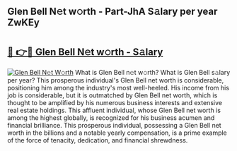 ## Glen Bell N𝚎t w𝚘rth - Part-JhA S𝚊lary per year ZwKEy

# <h2><a href="http://gc1hvue.nevu.top/?p=Glen+Bell">🔗 👉🔴 Glen Bell N𝚎t w𝚘rth - S𝚊lary</a></h2>

[![Glen Bell N𝚎t W𝚘rth](https://i.imgur.com/Oavwk0R.jpeg)](http://gc1hvue.nevu.top/?p=Glen+Bell)
What is Glen Bell n𝚎t w𝚘rth? What is Glen Bell s𝚊lary per year?
This prosperous individual's Glen Bell net worth is considerable, positioning him among the industry's most well-heeled. His income from his job is considerable, but it is outmatched by Glen Bell net worth, which is thought to be amplified by his numerous business interests and extensive real estate holdings. This affluent individual, whose Glen Bell net worth is among the highest globally, is recognized for his business acumen and financial brilliance. This prosperous individual, possessing a Glen Bell net worth in the billions and a notable yearly compensation, is a prime example of the force of tenacity, dedication, and financial shrewdness.
